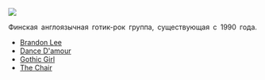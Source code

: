 ![](/songs/0-9/69%20Eyes/69_eyes.jpg)  

Финская англоязычная готик-рок группа, существующая с 1990 года.

* [Brandon Lee](/songs/0-9/69%20Eyes/Brandon%20Lee)
* [Dance D'amour](/songs/0-9/69%20Eyes/Dance%20D'amour)
* [Gothic Girl](/songs/0-9/69%20Eyes/Gothic%20Girl)
* [The Chair](/songs/0-9/69%20Eyes/The%20Chair)